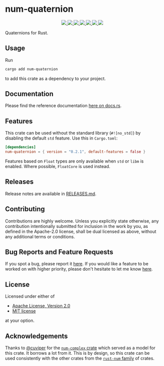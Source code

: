 # num-quaternion

<p align="center">
  <a href="https://github.com/ralphtandetzky/num-quaternion/actions">
    <img src="https://img.shields.io/github/actions/workflow/status/ralphtandetzky/num-quaternion/cargo_build_and_test.yml?branch=master" />
  </a>
  <a href="https://docs.rs/num-quaternion/latest/num-quaternion/">
    <img src="https://img.shields.io/docsrs/num-quaternion" />
  </a>
  <a href="https://crates.io/crates/num-quaternion">
    <img src="https://img.shields.io/crates/d/num-quaternion" />
  </a>
  <a href="https://choosealicense.com/licenses/mit/">
    <img src="https://img.shields.io/badge/license-MIT-blue" />
  </a>
  <a href="https://choosealicense.com/licenses/apache-2.0/">
    <img src="https://img.shields.io/badge/license-Apache_2.0-blue" />
  </a>
  <a href="https://crates.io/crates/num-quaternion">
    <img src="https://img.shields.io/crates/v/num-quaternion" />
  </a>
  <a href="https://github.com/ralphtandetzky/num-quaternion/graphs/contributors">
    <img src="https://img.shields.io/github/contributors/ralphtandetzky/num-quaternion" />
  </a>
</p>

Quaternions for Rust.


## Usage

Run
```bash
cargo add num-quaternion
```
to add this crate as a dependency to your project.

## Documentation

Please find the reference documentation [here on docs.rs](https://docs.rs/num-quaternion/latest/num-quaternion/).


## Features

This crate can be used without the standard library (`#![no_std]`) by disabling
the default `std` feature. Use this in `Cargo.toml`:

```toml
[dependencies]
num-quaternion = { version = "0.2.1", default-features = false }
```

Features based on `Float` types are only available when `std` or `libm` is
enabled. Where possible, `FloatCore` is used instead.

## Releases

Release notes are available in [RELEASES.md](RELEASES.md).


## Contributing

Contributions are highly welcome. Unless you explicitly state otherwise,
any contribution intentionally submitted for inclusion in the work by you,
as defined in the Apache-2.0 license, shall be dual licensed as above,
without any additional terms or conditions.


## Bug Reports and Feature Requests

If you spot a bug, please report it
[here](https://github.com/ralphtandetzky/num-quaternion/issues).
If you would like a feature to be worked on with higher priority,
please don't hesitate to let me know
[here](https://github.com/ralphtandetzky/num-quaternion/issues).


## License

Licensed under either of

 * [Apache License, Version 2.0](http://www.apache.org/licenses/LICENSE-2.0)
 * [MIT license](http://opensource.org/licenses/MIT)

at your option.


## Acknowledgements

Thanks to [@cuviper](https://github.com/cuviper) for the
[`num-complex` crate](https://crates.io/crates/num-complex) which served
as a model for this crate. It borrows a lot from it. This is by design,
so this crate can be used consistently with the other crates from the
[`rust-num` family](https://github.com/rust-num) of crates.
